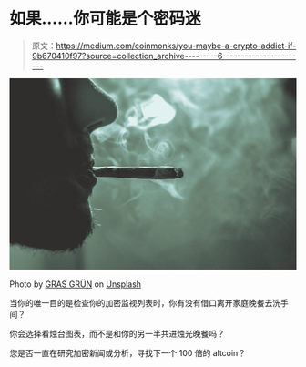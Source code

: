 # 如果……你可能是个密码迷

> 原文：<https://medium.com/coinmonks/you-maybe-a-crypto-addict-if-9b670410f97?source=collection_archive---------6----------------------->

![](img/5d128274bc28797ea5cb66d3dbd768a6.png)

Photo by [GRAS GRÜN](https://unsplash.com/@kiffen?utm_source=medium&utm_medium=referral) on [Unsplash](https://unsplash.com?utm_source=medium&utm_medium=referral)

当你的唯一目的是检查你的加密监视列表时，你有没有借口离开家庭晚餐去洗手间？

你会选择看烛台图表，而不是和你的另一半共进烛光晚餐吗？

您是否一直在研究加密新闻或分析，寻找下一个 100 倍的 altcoin？
